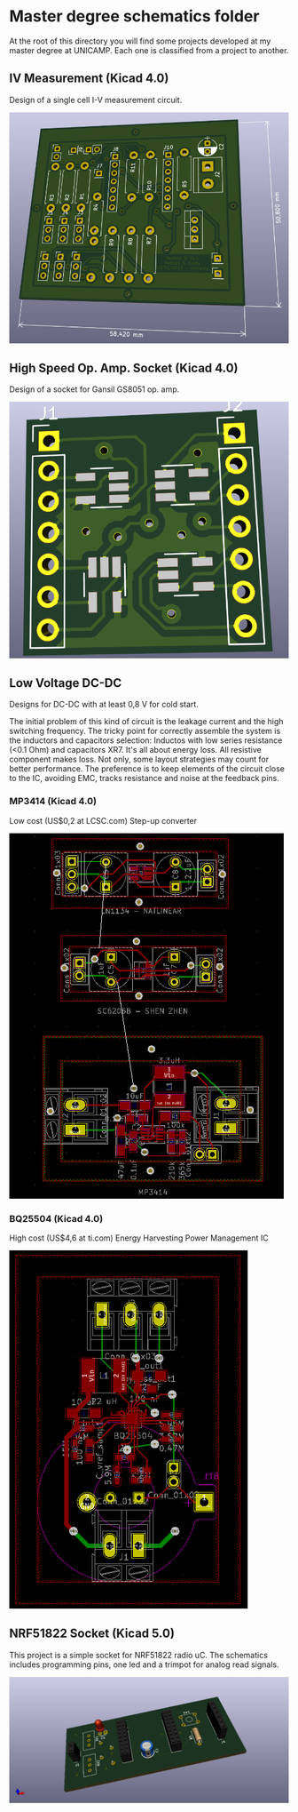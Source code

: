 # Master degree schematics folder

At the root of this directory you will find some projects developed at my master degree at UNICAMP. Each one is classified from a project to another.

## IV Measurement (Kicad 4.0)

Design of a single cell I-V measurement circuit.

![Version 0.4](IVmeasurement/project.png)

## High Speed Op. Amp. Socket (Kicad 4.0)

Design of a socket for Gansil GS8051 op. amp.

![Version 1](HighSpeedOpAmpSocket/project.png)

## Low Voltage DC-DC

Designs for DC-DC with at least 0,8 V for cold start.

The initial problem of this kind of circuit is the leakage current and the high switching frequency. The tricky point for correctly assemble the system is the inductors and capacitors selection: Inductos with low series resistance (<0.1 Ohm) and capacitors XR7. It's all about energy loss. All resistive component makes loss. Not only, some layout strategies may count for better performance. The preference is to keep elements of the circuit close to the IC, avoiding EMC, tracks resistance and noise at the feedback pins. 

### MP3414 (Kicad 4.0)

Low cost (US$0,2 at LCSC.com) Step-up converter

![Version 1.0](LowVoltageDCDC/ChineseDCDC/project.png)

### BQ25504 (Kicad 4.0)

High cost (US$4,6 at ti.com) Energy Harvesting Power Management IC 

![Version 1.0](LowVoltageDCDC/bq25504/project.png)

## NRF51822 Socket (Kicad 5.0)

This project is a simple socket for NRF51822 radio uC. The schematics includes programming pins, one led and a trimpot for analog read signals.

![Version 0.2](nrf51822_socket/project.png) 
